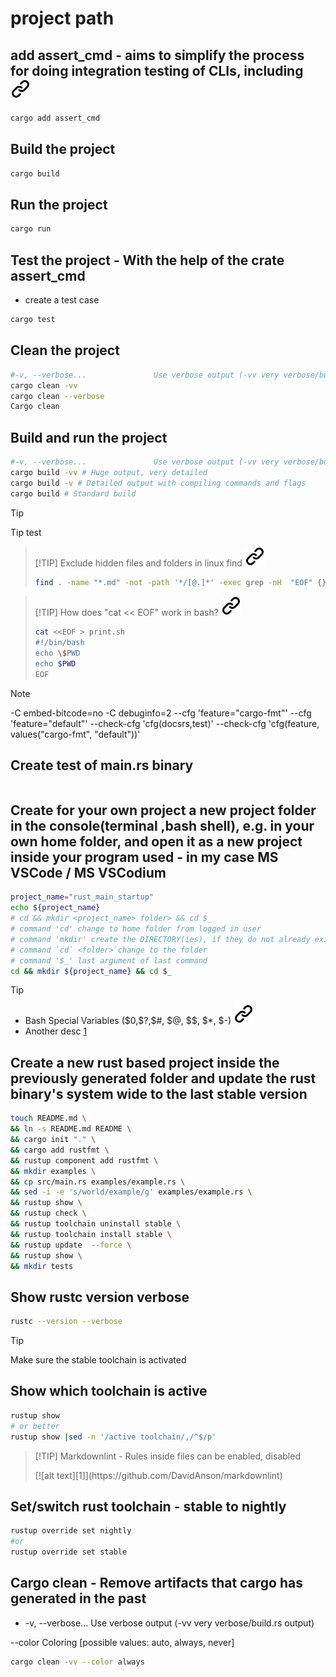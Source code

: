 # project path

## add assert_cmd -  aims to simplify the process for doing integration testing of CLIs, including [![alt text][1]](https://crates.io/crates/assert_cmd)
<!-- keep the format -->
```bash <!-- markdownlint-disable-line code-block-style -->
cargo add assert_cmd
```
<!-- keep the format -->
## Build the project
<!-- keep the format -->
```bash <!-- markdownlint-disable-line code-block-style -->
cargo build
```
<!-- kep the format -->
## Run the project
<!-- keep the format -->
```bash <!-- markdownlint-disable-line code-block-style -->
cargo run
```
<!-- keep the format -->
## Test the project - With the help of the crate assert_cmd
<!-- keep the format -->
- create a test case
<!-- keep the format -->
```bash <!-- markdownlint-disable-line code-block-style -->
cargo test
```
<!-- keep the format -->
## Clean the project
<!-- keep the format -->
```bash <!-- markdownlint-disable-line code-block-style -->
#-v, --verbose...               Use verbose output (-vv very verbose/build.rs output)
cargo clean -vv
cargo clean --verbose
Cargo clean
```
<!-- keep the format -->
## Build and run the project
<!-- keep the format -->
```bash <!-- markdownlint-disable-line code-block-style -->
#-v, --verbose...               Use verbose output (-vv very verbose/build.rs output)
cargo build -vv # Huge output, very detailed
cargo build -v # Detailed output with compiling commands and flags
cargo build # Standard build
```
<!-- keep the format -->
> [!TIP]
> Tip test
<!-- keep the format -->
>[!TIP] Exclude hidden files and folders in linux find [![alt text][1]](https://stackoverflow.com/questions/58895030/exclude-hidden-files-and-folders-in-linux-find)
><!-- keep the format -->
>```bash <!-- markdownlint-disable-line code-block-style -->
>find . -name "*.md" -not -path '*/[@.]*' -exec grep -nH  "EOF" {} \;
>```
><!-- keep the format -->
<!-- keep the format -->
> [!TIP] How does "cat << EOF" work in bash? [![alt text][1]](https://stackoverflow.com/questions/2500436/how-does-cat-eof-work-in-bash)
> <!-- -->
> ```bash
>cat <<EOF > print.sh
>#!/bin/bash
>echo \$PWD
>echo $PWD
>EOF
>```
><!-- -->
<!-- -->
> [!NOTE]  
> -C embed-bitcode=no -C debuginfo=2 --cfg 'feature="cargo-fmt"' --cfg 'feature="default"' --check-cfg 'cfg(docsrs,test)' --check-cfg 'cfg(feature, values("cargo-fmt", "default"))'
<!-- keep the format -->
## Create test of main.rs binary
<!-- keep the format -->
```bash <!-- markdownlint-disable-line code-block-style -->
```
<!-- keep the format -->
## Create for your own project a new project folder in the console(terminal ,bash shell), e.g. in your own home folder, and open it as a new project inside your program used - in my case MS VSCode / MS VSCodium
<!-- keep the format -->
```bash <!-- markdownlint-disable-line code-block-style -->
project_name="rust_main_startup"
echo ${project_name} 
# cd && mkdir <project_name> folder> && cd $_
# command 'cd' change to home folder from logged in user
# command 'mkdir' create the DIRECTORY(ies), if they do not already exist
# command `cd` <folder>`change to the folder
# command '$_' last argument of last command
cd && mkdir ${project_name} && cd $_
```
<!-- keep the format -->
>[!TIP]
><!-- keep the format -->
>- Bash Special Variables (\$0,\$?,\$#, \$@, \$\$, \$*, \$-) [![alt text][1]](https://tecadmin.net/bash-special-variables/)
>- Another desc [1](https://stackoverflow.com/questions/5163144/what-are-the-special-dollar-sign-shell-variables)
<!-- -->
## Create a new rust based project inside the previously generated folder and update the rust binary's system wide to the last stable version
<!-- -->
```bash <!-- markdownlint-disable-line code-block-style -->
touch README.md \
&& ln -s README.md README \
&& cargo init "." \
&& cargo add rustfmt \
&& rustup component add rustfmt \
&& mkdir examples \
&& cp src/main.rs examples/example.rs \
&& sed -i -e 's/world/example/g' examples/example.rs \
&& rustup show \
&& rustup check \
&& rustup toolchain uninstall stable \
&& rustup toolchain install stable \
&& rustup update  --force \
&& rustup show \
&& mkdir tests
```
<!-- keep the format -->
## Show rustc version verbose
<!-- keep the format -->
```bash <!-- markdownlint-disable-line code-block-style -->
rustc --version --verbose
```
<!-- keep the format -->
>[!TIP]
> Make sure the stable toolchain is activated
<!-- keep the format -->
## Show which toolchain is active
<!-- keep the format -->
```bash <!-- markdownlint-disable-line code-block-style -->
rustup show
# or better
rustup show |sed -n '/active toolchain/,/^$/p'
```
<!-- keep the format -->
>[!TIP] Markdownlint - Rules inside files can be enabled, disabled
> <!-- markdownlint-disable-next-line --> [![alt text][1]](https://github.com/DavidAnson/markdownlint)
<!-- keep the format -->
## Set/switch  rust toolchain - stable to nightly
<!-- keep the format -->
```bash <!-- markdownlint-disable-line code-block-style -->
rustup override set nightly
#or
rustup override set stable
```
<!-- keep the format -->
## Cargo clean - Remove artifacts that cargo has generated in the past
<!-- keep the format -->
- -v, --verbose...               Use verbose output (-vv very verbose/build.rs output)
<!-- markdownlint-disable-next-line -->
--color <WHEN>             Coloring [possible values: auto, always, never]
<!-- keep the format -->
```bash <!-- markdownlint-disable-line code-block-style -->
cargo clean -vv --color always
```

<!-- -->
<!-- download the link sign -->
<!-- mkdir -p img && curl --create-dirs --output-dir img -O  "https://raw.githubusercontent.com/MathiasStadler/link_symbol_svg/refs/heads/main/link_symbol.svg"-->
<!-- Link sign - Don't Found a better way :-( - You know a better method? - send me a email -->
[1]: ./img/link_symbol.svg
<!-- keep the format -->
